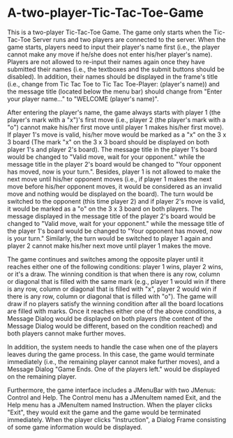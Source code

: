 # A-two-player-Tic-Tac-Toe-Game
This is a two-player Tic-Tac-Toe Game. The game only starts when the Tic-Tac-Toe Server runs and two players are connected to the server. When the game starts, players need to input their player's name first (i.e., the player cannot make any move if he/she does not enter his/her player's name). Players are not allowed to re-input their names again once they have submitted their names (i.e., the textboxes and the submit buttons should be disabled). In addition, their names should be displayed in the frame's title (i.e., change from Tic Tac Toe to Tic Tac Toe-Player: (player's name)) and the message title (located below the menu bar) should change from "Enter your player name…" to "WELCOME (player's name)".

After entering the player's name, the game always starts with player 1 (the player's mark with a "x")'s first move (i.e., player 2 (the player's mark with a "o") cannot make his/her first move until player 1 makes his/her first move). If player 1's move is valid, his/her move would be marked as a "x" on the 3 x 3 board (The mark "x" on the 3 x 3 board should be displayed on both player 1's and player 2's board). The message title in the player 1's board would be changed to "Valid move, wait for your opponent." while the message title in the player 2's board would be changed to "Your opponent has moved, now is your turn.". Besides, player 1 is not allowed to make the next move until his/her opponent moves (i.e., if player 1 makes the next move before his/her opponent moves, it would be considered as an invalid move and nothing would be displayed on the board). The turn would be switched to the opponent (this time player 2) and if player 2's move is valid, it would be marked as a "o" on the 3 x 3 board on both players. The message displayed in the message title of the player 2's board would be changed to "Valid move, wait for your opponent." while the message title of the player 1's board would be changed to "Your opponent has moved, now is your turn." Similarly, the turn would be switched to player 1 again and player 2 cannot make his/her next move until player 1 makes the move.

The game continues and switches among the opposite player until it reaches either one of the following conditions: player 1 wins, player 2 wins, or it's a draw. The winning condition is that when there is any row, column or diagonal that is filled with the same mark (e.g., player 1 would win if there is any row, column or diagonal that is filled with "x", player 2 would win if there is any row, column or diagonal that is filled with "o"). The game will draw if no players satisfy the winning condition after all the board locations are filled with marks. Once it reaches either one of the above conditions, a Message Dialog would be displayed on both players (the content of the Message Dialog would be different, based on the condition reached) and both players cannot make further moves.

In addition, the system needs to handle the case when one of the players leaves during the game process. In this case, the game would terminate immediately (i.e., the remaining player cannot make further moves), and a Message Dialog "Game Ends. One of the players left." would be displayed on the remaining player.

Furthermore, the game interface includes a JMenuBar with two JMenus: Control and Help. The Control menu has a JMenuItem named Exit, and the Help menu has a JMenuItem named Instruction. When the player clicks "Exit", they would exit the game and the game would be terminated immediately. When the player clicks "Instruction", a Dialog Frame consisting of some game information would be displayed.

